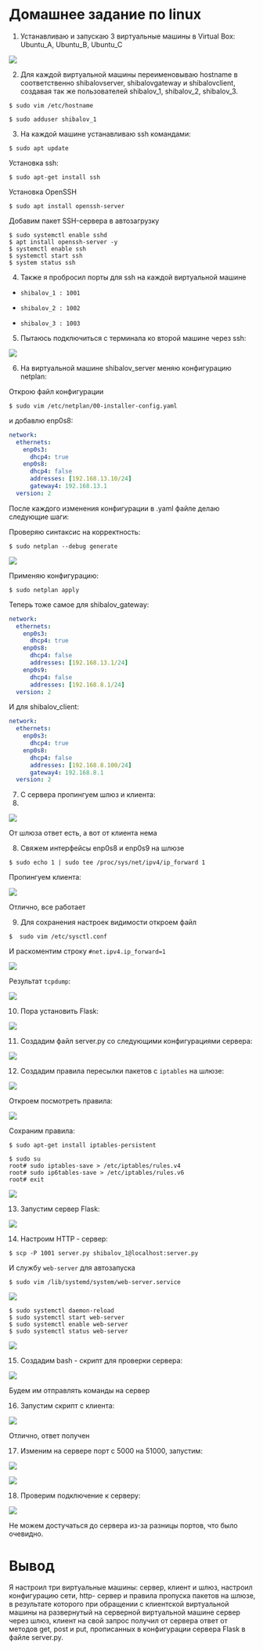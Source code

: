 # Домашнее задание по linux

1. Устанавливаю и запускаю 3 виртуальные машины в Virtual Box:
Ubuntu_A, Ubuntu_B, Ubuntu_C

![](./screenshots/Screenshot_4.png)


2. Для каждой виртуальной машины переименовываю hostname в соответственно shibalovserver, shibalovgateway и shibalovclient, создавая так же пользователей shibalov_1, shibalov_2, shibalov_3. 

```shell 
$ sudo vim /etc/hostname 
```

```shell 
$ sudo adduser shibalov_1 
```

3. На каждой машине устанавливаю ssh командами:

```shell
$ sudo apt update
```

Установка ssh:

```shell
$ sudo apt-get install ssh
```

Установка OpenSSH

```shell
$ sudo apt install openssh-server
```

Добавим пакет SSH-сервера в автозагрузку


```shell
$ sudo systemctl enable sshd
$ apt install openssh-server -y
$ systemctl enable ssh
$ systemctl start ssh
$ system status ssh
```

4. Также я пробросил порты для ssh на каждой виртуальной машине

- ```shibalov_1 : 1001```

- ```shibalov_2 : 1002```

- ```shibalov_3 : 1003```

5. Пытаюсь подключиться с терминала ко второй машине через ssh:

![](./screenshots/Screenshot_5.png)

6. На виртуальной машине shibalov_server меняю конфигурацию netplan:

Открою файл конфигурации
```shell
$ sudo vim /etc/netplan/00-installer-config.yaml
```
и добавлю enp0s8:
```yaml
network:
  ethernets:
    enp0s3:
      dhcp4: true
    enp0s8:
      dhcp4: false
      addresses: [192.168.13.10/24]
      gateway4: 192.168.13.1
  version: 2
```

После каждого изменения конфигурации в .yaml файле делаю следующие шаги:

Проверяю синтаксис на корректность:
```shell
$ sudo netplan --debug generate
```

![](./screenshots/Screenshot_7.png)

Применяю конфигурацию:
```shell
$ sudo netplan apply
```

Теперь тоже самое для shibalov_gateway:
```yaml
network:
  ethernets:
    enp0s3:
      dhcp4: true
    enp0s8:
      dhcp4: false
      addresses: [192.168.13.1/24]
    enp0s9:
      dhcp4: false
      addresses: [192.168.8.1/24]
  version: 2
```

И для shibalov_client:
```yaml
network:
  ethernets:
    enp0s3:
      dhcp4: true
    enp0s8:
      dhcp4: false
      addresses: [192.168.8.100/24]
      gateway4: 192.168.8.1
  version: 2
```

7. С сервера пропингуем шлюз и клиента:
8. 
![](./screenshots/Screenshot_11.png)

От шлюза ответ есть, а вот от клиента нема

8. Свяжем интерфейсы enp0s8 и enp0s9 на шлюзе
```shell
$ sudo echo 1 | sudo tee /proc/sys/net/ipv4/ip_forward 1
```
Пропингуем клиента:

![](./screenshots/Screenshot_14.png)

Отлично, все работает

9. Для сохранения настроек видимости откроем файл 
```shell
$  sudo vim /etc/sysctl.conf 
```
И раскоментим строку
```#net.ipv4.ip_forward=1```

![](./screenshots/Screenshot_16.png)

Результат ```tcpdump```:

![](./screenshots/Screenshot_17.png)

10. Пора установить Flask:

![](./screenshots/Screenshot_21.png)

11. Создадим файл server.py со следующими конфигурациями сервера:

![](./screenshots/Screenshot_24.png)

12. Создадим правила пересылки пакетов с ```iptables``` на шлюзе:

![](./screenshots/Screenshot_31.png)

Откроем посмотреть правила:

![](./screenshots/Screenshot_32.png)

Сохраним правила:

```shell
$ sudo apt-get install iptables-persistent
```
```shell
$ sudo su
root# sudo iptables-save > /etc/iptables/rules.v4
root# sudo ip6tables-save > /etc/iptables/rules.v6
root# exit
```

![](./screenshots/Screenshot_38.png)

13. Запустим сервер Flask:

![](./screenshots/Screenshot_25.png)

14. Настроим HTTP - сервер:

```shell
$ scp -P 1001 server.py shibalov_1@localhost:server.py
```
И службу ```web-server``` для автозапуска

```shell
$ sudo vim /lib/systemd/system/web-server.service
```

![](./screenshots/Screenshot_39.png)

```
$ sudo systemctl daemon-reload
$ sudo systemctl start web-server
$ sudo systemctl enable web-server
$ sudo systemctl status web-server
```

![](./screenshots/Screenshot_41.png)

15. Создадим bash - скрипт для проверки сервера:

![](./screenshots/Screenshot_26.png)

Будем им отправлять команды на сервер

16. Запустим скрипт с клиента:

![](./screenshots/Screenshot_33.png)

Отлично, ответ получен

17. Изменим на сервере порт с 5000 на 51000, запустим:

![](./screenshots/Screenshot_34.png)

![](./screenshots/Screenshot_35.png)

18. Проверим подключение к серверу:

![](./screenshots/Screenshot_50.png)

Не можем достучаться до сервера из-за разницы портов, что было очевидно.

# Вывод

Я настроил три виртуальные машины: сервер, клиент и шлюз, настроил конфигурацию сети, http- сервер и правила пропуска пакетов на шлюзе, в результате которого при обращении с клиентской виртуальной машины на развернутый на серверной виртуальной машине сервер через шлюз, клиент на свой запрос получил от сервера ответ от методов get, post и put, прописанных в конфигурации сервера Flask в файле server.py.
